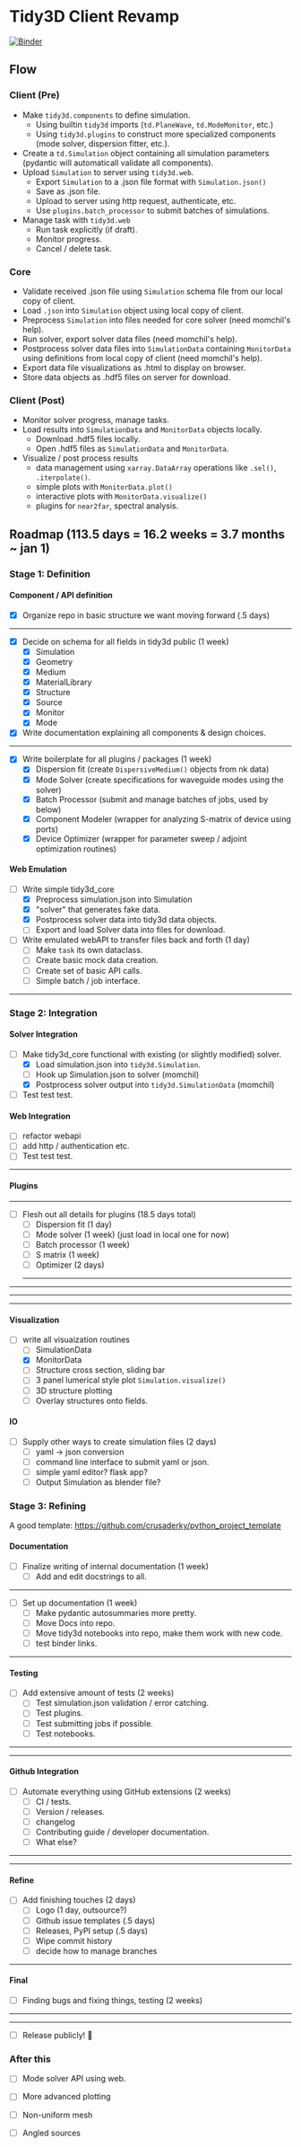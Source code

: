 # Tidy3D Client Revamp

[![Binder](https://mybinder.org/badge_logo.svg)](https://mybinder.org/v2/gh/flexcompute/Tidy3D-client-revamp/HEAD?filepath=notebooks)

## Flow

### Client (Pre)

- Make `tidy3d.components` to define simulation.
	- Using builtin `tidy3d` imports (`td.PlaneWave`, `td.ModeMonitor`, etc.)
	- Using `tidy3d.plugins` to construct more specialized components (mode solver, dispersion fitter, etc.).
- Create a `td.Simulation` object containing all simulation parameters (pydantic will automaticall validate all components).
- Upload `Simulation` to server using `tidy3d.web`.
	- Export `Simulation` to a .json file format with `Simulation.json()`
	- Save as .json file.
	- Upload to server using http request, authenticate, etc.
	- Use `plugins.batch_processor` to submit batches of simulations.
- Manage task with `tidy3d.web`
	- Run task explicitly (if draft).
	- Monitor progress.
	- Cancel / delete task.

### Core

- Validate received .json file using `Simulation` schema file from our local copy of client.
- Load `.json` into `Simulation` object using local copy of client.
- Preprocess `Simulation` into files needed for core solver (need momchil's help).
- Run solver, export solver data files (need momchil's help).
- Postprocess solver data files into `SimulationData` containing `MonitorData` using definitions from local copy of client (need momchil's help).
- Export data file visualizations as .html to display on browser.
- Store data objects as .hdf5 files on server for download.

### Client (Post)

- Monitor solver progress, manage tasks.
- Load results into `SimulationData` and `MonitorData` objects locally.
	- Download .hdf5 files locally.
	- Open .hdf5 files as `SimulationData` and `MonitorData`.
- Visualize / post process results
	- data management using `xarray.DataArray` operations like `.sel()`, `.iterpolate()`.
	- simple plots with `MonitorData.plot()`
	- interactive plots with `MonitorData.visualize()` 
	- plugins for `near2far`, spectral analysis.

## Roadmap (113.5 days = 16.2 weeks = 3.7 months ~ jan 1)

### Stage 1: Definition

#### Component / API definition

- [x] Organize repo in basic structure we want moving forward (.5 days)
---
- [x] Decide on schema for all fields in tidy3d public (1 week)
	- [x] Simulation
	- [x] Geometry
	- [x] Medium
	- [x] MaterialLibrary
	- [x] Structure
	- [x] Source
	- [x] Monitor
	- [x] Mode
- [x] Write documentation explaining all components & design choices.
---
- [x] Write boilerplate for all plugins / packages (1 week)
	- [x] Dispersion fit (create `DispersiveMedium()` objects from nk data)
	- [x] Mode Solver (create specifications for waveguide modes using the solver)
	- [x] Batch Processor (submit and manage batches of jobs, used by below)
	- [x] Component Modeler (wrapper for analyzing S-matrix of device using ports)
	- [x] Device Optimizer (wrapper for parameter sweep / adjoint optimization routines)

#### Web Emulation

- [ ]  Write simple tidy3d_core
	- [x]  Preprocess simulation.json into Simulation
	- [x]  "solver" that generates fake data.
	- [x]  Postprocess solver data into tidy3d data objects.
	- [ ]  Export and load Solver data into files for download.
- [ ]  Write emulated webAPI to transfer files back and forth (1 day)
	- [ ] Make `task` its own dataclass.
	- [ ] Create basic mock data creation.
	- [ ] Create set of basic API calls.
	- [ ] Simple batch / job interface.
---
### Stage 2: Integration

#### Solver Integration

- [ ] Make tidy3d_core functional with existing (or slightly modified) solver.
	- [x] Load simulation.json into `tidy3d.Simulation`.
	- [ ] Hook up Simulation.json to solver (momchil)
	- [x] Postprocess solver output into `tidy3d.SimulationData` (momchil)
- [ ] Test test test.

#### Web Integration
- [ ] refactor webapi
- [ ] add http / authentication etc.
- [ ] Test test test.
---
#### Plugins
---
- [ ] Flesh out all details for plugins (18.5 days total)
	- [ ] Dispersion fit (1 day)
	- [ ] Mode solver (1 week) (just load in local one for now)
	- [ ] Batch processor (1 week)
	- [ ] S matrix (1 week)
	- [ ] Optimizer (2 days)
	---
---
---
---
#### Visualization
- [ ] write all visuaization routines
	- [ ] SimulationData
	- [x] MonitorData
	- [ ] Structure cross section, sliding bar
	- [ ] 3 panel lumerical style plot `Simulation.visualize()`
	- [ ] 3D structure plotting
	- [ ] Overlay structures onto fields.

#### IO
- [ ] Supply other ways to create simulation files (2 days)
	- [ ] yaml -> json conversion 
	- [ ] command line interface to submit yaml or json.
	- [ ] simple yaml editor?  flask app?
	- [ ] Output Simulation as blender file?

### Stage 3: Refining

A good template:
https://github.com/crusaderky/python_project_template

#### Documentation

- [ ] Finalize writing of internal documentation (1 week)
	- [ ] Add and edit docstrings to all.
---
- [ ] Set up documentation (1 week)
	- [ ] Make pydantic autosummaries more pretty.
	- [ ] Move Docs into repo.
	- [ ] Move tidy3d notebooks into repo, make them work with new code.
	- [ ] test binder links.
---
#### Testing

- [ ] Add extensive amount of tests (2 weeks)
	- [ ] Test simulation.json validation / error catching.
	- [ ] Test plugins.
	- [ ] Test submitting jobs if possible.
	- [ ] Test notebooks.
---
---
#### Github Integration
- [ ] Automate everything using GitHub extensions (2 weeks)
	- [ ] CI / tests.
	- [ ] Version / releases.
	- [ ] changelog
	- [ ] Contributing guide / developer documentation.
	- [ ] What else?
---
---
#### Refine

- [ ] Add finishing touches (2 days)
	- [ ] Logo (1 day, outsource?)
	- [ ] Github issue templates (.5 days)
	- [ ] Releases, PyPI setup (.5 days)
	- [ ] Wipe commit history
	- [ ] decide how to manage branches
---

#### Final
- [ ] Finding bugs and fixing things, testing (2 weeks)
---
---
- [ ]  Release publicly! :partying_face:

### After this
- [ ] Mode solver API using web.
- [ ] More advanced plotting
- [ ] Non-uniform mesh
- [ ] Angled sources


